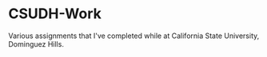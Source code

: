 # CSUDH-Work
Various assignments that I've completed while at California State University, Dominguez Hills.
